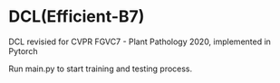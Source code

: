 # DCL(Efficient-B7)
DCL revisied for CVPR FGVC7 - Plant Pathology 2020, implemented in Pytorch

Run main.py to start training and testing process.
